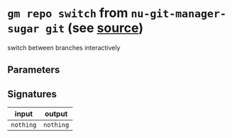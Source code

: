 # `gm repo switch` from `nu-git-manager-sugar git` (see [source](https://github.com/amtoine/nu-git-manager/blob/main/pkgs/nu-git-manager-sugar/nu-git-manager-sugar/git/mod.nu#L250))
switch between branches interactively



## Parameters


## Signatures
| input     | output    |
| --------- | --------- |
| `nothing` | `nothing` |

